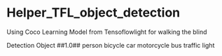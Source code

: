# Helper_TFL_object_detection


Using Coco Learning Model from Tensoflowlight
for walking the blind

Detection Object
##1.0##
person
bicycle
car
motorcycle
bus
traffic light

